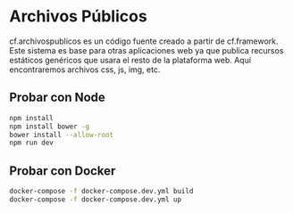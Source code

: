 # Archivos Públicos

cf.archivospublicos es un código fuente creado a partir de cf.framework. Este sistema es base para otras aplicaciones web ya que publica recursos estáticos genéricos que usara el resto de la plataforma web. Aquí encontraremos archivos css, js, img, etc.

## Probar con Node

```bash
npm install
npm install bower -g
bower install --allow-root
npm run dev
```

## Probar con Docker

```bash
docker-compose -f docker-compose.dev.yml build
docker-compose -f docker-compose.dev.yml up
```